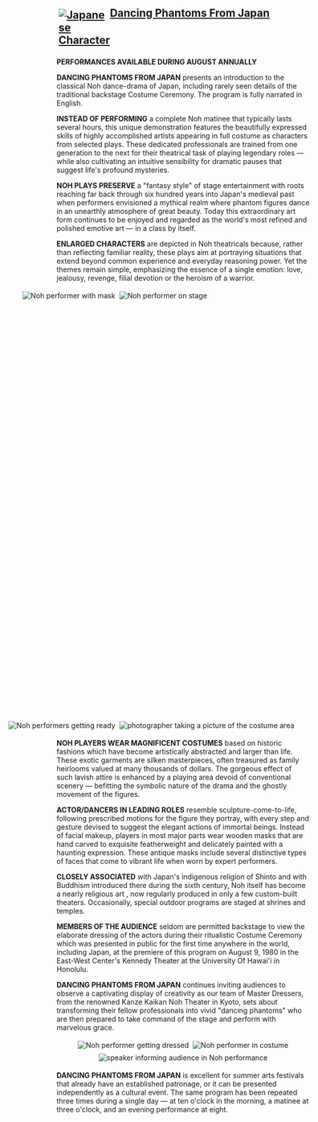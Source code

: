 <h2>
  <img src="dancing-phantoms/DancingPhantomsFromJapanIcon.svg" alt="Japanese Character" class="header">
  <span>Dancing Phantoms From Japan</span>
</h2>

**PERFORMANCES AVAILABLE DURING AUGUST ANNUALLY**

**DANCING PHANTOMS FROM JAPAN** presents an introduction to the classical Noh dance-drama of Japan, including rarely
seen details of the traditional backstage Costume Ceremony. The program is fully narrated in English.

**INSTEAD OF PERFORMING** a complete Noh matinee that typically lasts several hours, this unique demonstration features the beautifully expressed skills of highly accomplished artists appearing in full costume as characters from selected plays. These dedicated professionals are trained from one generation to the next for their theatrical task of playing legendary roles — while also cultivating an intuitive sensibility for dramatic pauses that suggest life's profound mysteries.

**NOH PLAYS PRESERVE** a "fantasy style" of stage entertainment with roots reaching far back through six hundred years into Japan's medieval past when performers envisioned a mythical realm where phantom figures dance in an unearthly atmosphere of great beauty. Today this extraordinary art form continues to be enjoyed and regarded as the world's most refined and polished emotive art — in a class by itself.

**ENLARGED CHARACTERS** are depicted in Noh theatricals because, rather than reflecting familiar reality, these plays aim at portraying situations that extend beyond common experience and everyday reasoning power. Yet the themes remain simple, emphasizing the essence of a single emotion: love, jealousy, revenge, filial devotion or the heroism of a warrior.

<div id="pictures-section-1">

<div>
<img alt="Noh performer with mask" src="dancing-phantoms/dancing-phantoms-from-japan-2.png" />
<img alt="Noh performers getting ready" src="dancing-phantoms/dancing-phantoms-from-japan-1.png" />
</div>

<div>
<img alt="Noh performer on stage" src="dancing-phantoms/dancing-phantoms-from-japan-edited.png" />
<img alt="photographer taking a picture of the costume area" src="dancing-phantoms/dancing-phantoms-from-japan-4.png" />
</div>

</div>

**NOH PLAYERS WEAR MAGNIFICENT COSTUMES** based on historic fashions which have become artistically abstracted and larger than life. These exotic garments are silken masterpieces, often treasured as family heirlooms valued at many thousands of dollars. The gorgeous effect of such lavish attire is enhanced by a playing area devoid of conventional scenery — befitting the symbolic nature of the drama and the ghostly movement of the figures.

**ACTOR/DANCERS IN LEADING ROLES** resemble sculpture-come-to-life, following prescribed motions for the figure they portray, with every step and gesture devised to suggest the elegant actions of immortal beings. Instead of facial makeup, players in most major parts wear wooden masks that are hand carved to exquisite featherweight and delicately painted with a haunting expression. These antique masks include several distinctive types of faces that come to vibrant life when worn by expert performers.

**CLOSELY ASSOCIATED** with Japan's indigenous religion of Shinto and with Buddhism introduced there during the sixth century, Noh itself has become a nearly religious art  , now regularly produced in only a few custom-built theaters. Occasionally, special outdoor programs are staged at shrines and temples.

**MEMBERS OF THE AUDIENCE** seldom are permitted backstage to view the elaborate dressing of the actors during their ritualistic Costume Ceremony which was presented in public for the first time anywhere in the world, including Japan, at the premiere of this program on August 9, 1980 in the East-West Center's Kennedy Theater at the University Of Hawai'i in Honolulu.

**DANCING PHANTOMS FROM JAPAN** continues inviting audiences to observe a captivating display of creativity as our team of Master Dressers, from the renowned Kanze Kaikan Noh Theater in Kyoto, sets about transforming their fellow professionals into vivid "dancing phantoms" who are then prepared to take command of the stage and perform with marvelous grace.

<div id="pictures-section-2">

<img alt="Noh performer getting dressed" src="dancing-phantoms/dancing-phantoms-from-japan-5.png" />
<img alt="Noh performer in costume" src="dancing-phantoms/dancing-phantoms-from-japan-6.png" />
<img alt="speaker informing audience in Noh performance" src="dancing-phantoms/dancing-phantoms-from-japan-7.png" />

</div>

**DANCING PHANTOMS FROM JAPAN** is excellent for summer arts festivals that already have an established patronage, or it can be presented independently as a cultural event. The same program has been repeated three times during a single day — at ten o'clock in the morning, a matinee
at three o'clock, and an evening performance at eight.

<style>

  h2 {
    display: grid;
    grid-template-columns: 1fr repeat(3, auto) 1fr;
    grid-column-gap: 0;
    justify-items: center;
    text-decoration:underline;
  }

  h2 > span {
    grid-column-start: 2;
  }

  h2 > img {
    margin-right: auto;
  }

  img {
    margin: 0.25rem;
  }


  #pictures-section-1 {
    position: relative;
    left: -100px;
    width: calc(100% + 200px);
    display: flex;
  }

  #pictures-section-1 div {
    height: 880px;
    display: flex;
    flex-direction: column;
    justify-content: space-between;
    align-self: center;
  }

  #pictures-section-1 > div:first-of-type {
      align-items: flex-end;
  }

  #pictures-section-1 > div:last-of-type {
      align-items: flex-start;
  }

  #pictures-section-2 {
    display: flex;
    flex-wrap: wrap;
    justify-content: center;
  }
</style>